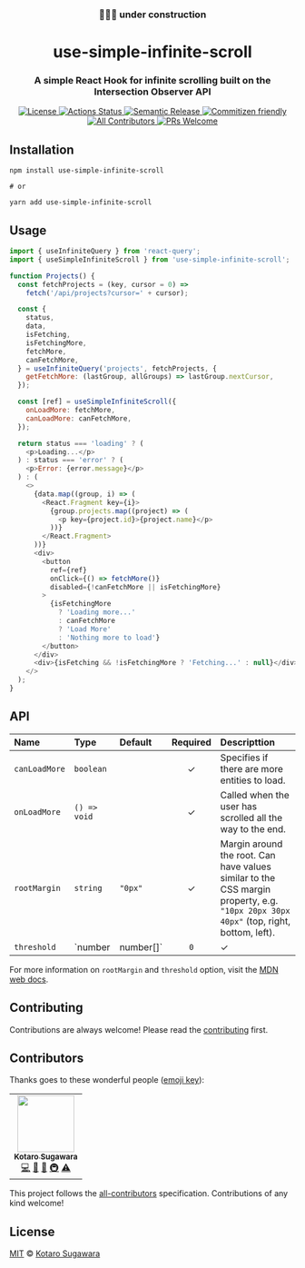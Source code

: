 <h3 align="center">👷🏻‍♂️ under construction</h3>
<h1 align="center">use-simple-infinite-scroll</h1>

<h3 align="center">A simple React Hook for infinite scrolling built on the Intersection Observer API</h3>

<p align="center">
  <a href="LICENSE">
    <img alt="License" src="https://img.shields.io/badge/License-MIT-blue.svg?style=flat-square">
  </a>
  <a href="https://github.com/kotarella1110/use-simple-infinite-scroll/actions?query=workflow%3ACI">
    <img alt="Actions Status" src="https://github.com/kotarella1110/use-simple-infinite-scroll/workflows/CI/badge.svg">
  </a>
  <a href="https://github.com/semantic-release/semantic-release">
    <img alt="Semantic Release" src="https://img.shields.io/badge/%F0%9F%93%A6%F0%9F%9A%80-semantic--release-e10079.svg?style=flat-square">
  </a>
  <a href="http://commitizen.github.io/cz-cli/">
    <img alt="Commitizen friendly" src="https://img.shields.io/badge/commitizen-friendly-brightgreen.svg?style=flat-square">
  </a>
  <a href="#contributors">
    <img alt="All Contributors" src="https://img.shields.io/badge/all_contributors-1-orange.svg?style=flat-square">
  </a>
  <a href="CONTRIBUTING.md">
    <img alt="PRs Welcome" src="https://img.shields.io/badge/PRs-welcome-green.svg?style=flat-square">
  </a>
</p>

## Installation

```
npm install use-simple-infinite-scroll

# or

yarn add use-simple-infinite-scroll
```

## Usage

```js
import { useInfiniteQuery } from 'react-query';
import { useSimpleInfiniteScroll } from 'use-simple-infinite-scroll';

function Projects() {
  const fetchProjects = (key, cursor = 0) =>
    fetch('/api/projects?cursor=' + cursor);

  const {
    status,
    data,
    isFetching,
    isFetchingMore,
    fetchMore,
    canFetchMore,
  } = useInfiniteQuery('projects', fetchProjects, {
    getFetchMore: (lastGroup, allGroups) => lastGroup.nextCursor,
  });

  const [ref] = useSimpleInfiniteScroll({
    onLoadMore: fetchMore,
    canLoadMore: canFetchMore,
  });

  return status === 'loading' ? (
    <p>Loading...</p>
  ) : status === 'error' ? (
    <p>Error: {error.message}</p>
  ) : (
    <>
      {data.map((group, i) => (
        <React.Fragment key={i}>
          {group.projects.map((project) => (
            <p key={project.id}>{project.name}</p>
          ))}
        </React.Fragment>
      ))}
      <div>
        <button
          ref={ref}
          onClick={() => fetchMore()}
          disabled={!canFetchMore || isFetchingMore}
        >
          {isFetchingMore
            ? 'Loading more...'
            : canFetchMore
            ? 'Load More'
            : 'Nothing more to load'}
        </button>
      </div>
      <div>{isFetching && !isFetchingMore ? 'Fetching...' : null}</div>
    </>
  );
}
```

## API

| Name | Type | Default | Required | Descripttion |
|:---|:---|:---|:---:|:---|
| `canLoadMore` | `boolean` |  | ✓ | Specifies if there are more entities to load. |
| `onLoadMore` | `() => void` |  | ✓ | Called when the user has scrolled all the way to the end. |
| `rootMargin` | `string` | `"0px"` | ✓ | Margin around the root. Can have values similar to the CSS margin property, e.g. `"10px 20px 30px 40px"` (top, right, bottom, left). |
| `threshold` | `number | number[]` | `0` | ✓ | Either a single number or an array of numbers which indicate at what percentage of the target's visibility the observer's callback should be executed. |

For more information on `rootMargin` and `threshold` option, visit the [MDN web docs](https://developer.mozilla.org/en-US/docs/Web/API/Intersection_Observer_API).

## Contributing

Contributions are always welcome! Please read the [contributing](./CONTRIBUTING.md) first.

## Contributors

Thanks goes to these wonderful people ([emoji key](https://allcontributors.org/docs/en/emoji-key)):

<!-- ALL-CONTRIBUTORS-LIST:START - Do not remove or modify this section -->
<!-- prettier-ignore-start -->
<!-- markdownlint-disable -->
<table>
  <tr>
    <td align="center"><a href="https://qiita.com/kotarella1110"><img src="https://avatars1.githubusercontent.com/u/12913947?v=4?s=100" width="100px;" alt=""/><br /><sub><b>Kotaro Sugawara</b></sub></a><br /><a href="https://github.com/kotarella1110/use-simple-infinite-scroll/commits?author=kotarella1110" title="Code">💻</a> <a href="https://github.com/kotarella1110/use-simple-infinite-scroll/commits?author=kotarella1110" title="Documentation">📖</a> <a href="#ideas-kotarella1110" title="Ideas, Planning, & Feedback">🤔</a> <a href="#infra-kotarella1110" title="Infrastructure (Hosting, Build-Tools, etc)">🚇</a> <a href="https://github.com/kotarella1110/use-simple-infinite-scroll/commits?author=kotarella1110" title="Tests">⚠️</a></td>
  </tr>
</table>

<!-- markdownlint-restore -->
<!-- prettier-ignore-end -->

<!-- ALL-CONTRIBUTORS-LIST:END -->

This project follows the [all-contributors](https://github.com/all-contributors/all-contributors) specification. Contributions of any kind welcome!

## License

[MIT](./LICENSE) © [Kotaro Sugawara](https://twitter.com/kotarella1110)
